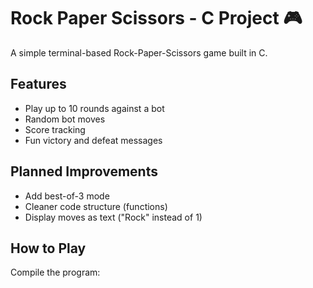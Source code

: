 # Rock Paper Scissors - C Project 🎮

A simple terminal-based Rock-Paper-Scissors game built in C.

## Features
- Play up to 10 rounds against a bot
- Random bot moves
- Score tracking
- Fun victory and defeat messages

## Planned Improvements
- Add best-of-3 mode
- Cleaner code structure (functions)
- Display moves as text ("Rock" instead of 1)

## How to Play
Compile the program:

